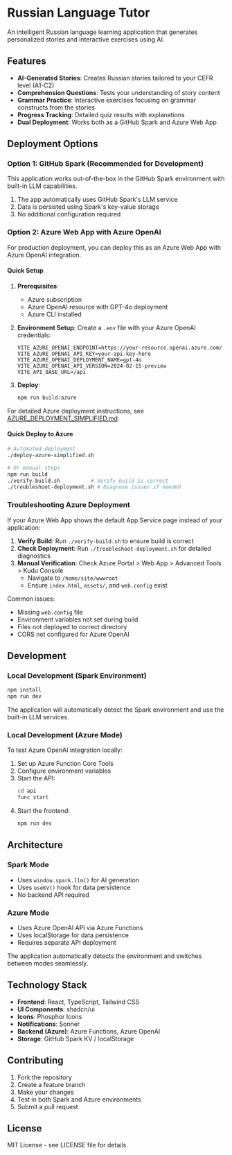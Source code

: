 # Russian Language Tutor

An intelligent Russian language learning application that generates personalized stories and interactive exercises using AI.

## Features

- **AI-Generated Stories**: Creates Russian stories tailored to your CEFR level (A1-C2)
- **Comprehension Questions**: Tests your understanding of story content
- **Grammar Practice**: Interactive exercises focusing on grammar constructs from the stories
- **Progress Tracking**: Detailed quiz results with explanations
- **Dual Deployment**: Works both as a GitHub Spark and Azure Web App

## Deployment Options

### Option 1: GitHub Spark (Recommended for Development)

This application works out-of-the-box in the GitHub Spark environment with built-in LLM capabilities.

1. The app automatically uses GitHub Spark's LLM service
2. Data is persisted using Spark's key-value storage
3. No additional configuration required

### Option 2: Azure Web App with Azure OpenAI

For production deployment, you can deploy this as an Azure Web App with Azure OpenAI integration.

#### Quick Setup

1. **Prerequisites**:
   - Azure subscription
   - Azure OpenAI resource with GPT-4o deployment
   - Azure CLI installed

2. **Environment Setup**:
   Create a `.env` file with your Azure OpenAI credentials:
   ```env
   VITE_AZURE_OPENAI_ENDPOINT=https://your-resource.openai.azure.com/
   VITE_AZURE_OPENAI_API_KEY=your-api-key-here
   VITE_AZURE_OPENAI_DEPLOYMENT_NAME=gpt-4o
   VITE_AZURE_OPENAI_API_VERSION=2024-02-15-preview
   VITE_API_BASE_URL=/api
   ```

3. **Deploy**:
   ```bash
   npm run build:azure
   ```

For detailed Azure deployment instructions, see [AZURE_DEPLOYMENT_SIMPLIFIED.md](./AZURE_DEPLOYMENT_SIMPLIFIED.md).

#### Quick Deploy to Azure

```bash
# Automated deployment
./deploy-azure-simplified.sh

# Or manual steps
npm run build
./verify-build.sh          # Verify build is correct
./troubleshoot-deployment.sh # Diagnose issues if needed
```

### Troubleshooting Azure Deployment

If your Azure Web App shows the default App Service page instead of your application:

1. **Verify Build**: Run `./verify-build.sh` to ensure build is correct
2. **Check Deployment**: Run `./troubleshoot-deployment.sh` for detailed diagnostics
3. **Manual Verification**: Check Azure Portal > Web App > Advanced Tools > Kudu Console
   - Navigate to `/home/site/wwwroot`
   - Ensure `index.html`, `assets/`, and `web.config` exist

Common issues:
- Missing `web.config` file
- Environment variables not set during build
- Files not deployed to correct directory
- CORS not configured for Azure OpenAI

## Development

### Local Development (Spark Environment)

```bash
npm install
npm run dev
```

The application will automatically detect the Spark environment and use the built-in LLM services.

### Local Development (Azure Mode)

To test Azure OpenAI integration locally:

1. Set up Azure Function Core Tools
2. Configure environment variables
3. Start the API:
   ```bash
   cd api
   func start
   ```
4. Start the frontend:
   ```bash
   npm run dev
   ```

## Architecture

### Spark Mode
- Uses `window.spark.llm()` for AI generation
- Uses `useKV()` hook for data persistence
- No backend API required

### Azure Mode
- Uses Azure OpenAI API via Azure Functions
- Uses localStorage for data persistence
- Requires separate API deployment

The application automatically detects the environment and switches between modes seamlessly.

## Technology Stack

- **Frontend**: React, TypeScript, Tailwind CSS
- **UI Components**: shadcn/ui
- **Icons**: Phosphor Icons
- **Notifications**: Sonner
- **Backend (Azure)**: Azure Functions, Azure OpenAI
- **Storage**: GitHub Spark KV / localStorage

## Contributing

1. Fork the repository
2. Create a feature branch
3. Make your changes
4. Test in both Spark and Azure environments
5. Submit a pull request

## License

MIT License - see LICENSE file for details.